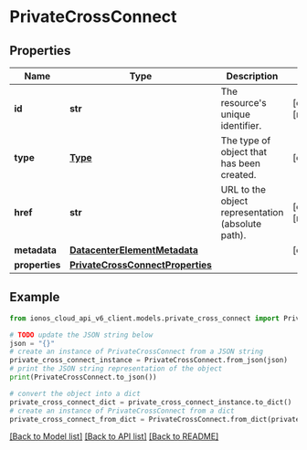 # PrivateCrossConnect


## Properties

Name | Type | Description | Notes
------------ | ------------- | ------------- | -------------
**id** | **str** | The resource&#39;s unique identifier. | [optional] [readonly] 
**type** | [**Type**](Type.md) | The type of object that has been created. | [optional] 
**href** | **str** | URL to the object representation (absolute path). | [optional] [readonly] 
**metadata** | [**DatacenterElementMetadata**](DatacenterElementMetadata.md) |  | [optional] 
**properties** | [**PrivateCrossConnectProperties**](PrivateCrossConnectProperties.md) |  | 

## Example

```python
from ionos_cloud_api_v6_client.models.private_cross_connect import PrivateCrossConnect

# TODO update the JSON string below
json = "{}"
# create an instance of PrivateCrossConnect from a JSON string
private_cross_connect_instance = PrivateCrossConnect.from_json(json)
# print the JSON string representation of the object
print(PrivateCrossConnect.to_json())

# convert the object into a dict
private_cross_connect_dict = private_cross_connect_instance.to_dict()
# create an instance of PrivateCrossConnect from a dict
private_cross_connect_from_dict = PrivateCrossConnect.from_dict(private_cross_connect_dict)
```
[[Back to Model list]](../README.md#documentation-for-models) [[Back to API list]](../README.md#documentation-for-api-endpoints) [[Back to README]](../README.md)


